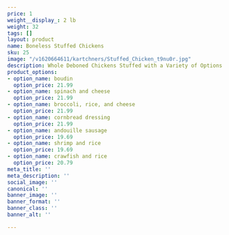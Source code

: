 ```yaml
---
price: 1
weight__display_: 2 lb
weight: 32
tags: []
layout: product
name: Boneless Stuffed Chickens
sku: 25
image: "/v1620664611/kartchners/Stuffed_Chicken_t9nu0r.jpg"
description: Whole Deboned Chickens Stuffed with a Variety of Options
product_options:
- option_name: boudin
  option_price: 21.99
- option_name: spinach and cheese
  option_price: 21.99
- option_name: broccoli, rice, and cheese
  option_price: 21.99
- option_name: cornbread dressing
  option_price: 21.99
- option_name: andouille sausage
  option_price: 19.69
- option_name: shrimp and rice
  option_price: 19.69
- option_name: crawfish and rice
  option_price: 20.79
meta_title: ''
meta_description: ''
social_image: ''
canonical: ''
banner_image: ''
banner_format: ''
banner_class: ''
banner_alt: ''

---
```

